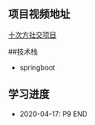 ## 项目视频地址
[十次方社交项目](https://www.bilibili.com/video/BV1n4411S7Rv)


##技术栈  
* springboot


## 学习进度  
* 2020-04-17:  P9 END  
